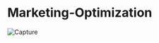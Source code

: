 # Marketing-Optimization

![Capture](https://user-images.githubusercontent.com/56262858/98307374-84123d80-1fbd-11eb-8c40-f37e328f06f0.PNG)
